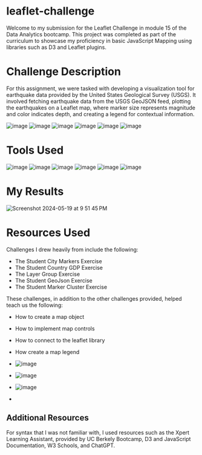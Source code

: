 # leaflet-challenge


Welcome to my submission for the Leaflet Challenge in module 15 of the Data Analytics bootcamp. This project was completed as part of the curriculum to showcase my proficiency in basic JavaScript Mapping using libraries such as D3 and Leaflet plugins.


# Challenge Description
For this assignment, we were tasked with developing a visualization tool for earthquake data provided by the United States Geological Survey (USGS). It involved fetching earthquake data from the USGS GeoJSON feed, plotting the earthquakes on a Leaflet map, where marker size represents magnitude and color indicates depth, and creating a legend for contextual information. 

![image](https://github.com/erinengle2024/leaflet-challenge/assets/158017994/e1b2fab4-fe02-45bf-aa17-51c7fbc86b97)
![image](https://github.com/erinengle2024/leaflet-challenge/assets/158017994/3dfbe92d-4003-468b-9503-b7ba514e76be)
![image](https://github.com/erinengle2024/leaflet-challenge/assets/158017994/ca73b63b-65c8-4245-81d4-c9dd034141f0)
![image](https://github.com/erinengle2024/leaflet-challenge/assets/158017994/43c27ba4-412c-4caf-8788-db9e003119b1)
![image](https://github.com/erinengle2024/leaflet-challenge/assets/158017994/4d48a2f2-252e-43dd-8a41-914319b5b54b)
![image](https://github.com/erinengle2024/leaflet-challenge/assets/158017994/8b31df39-c17d-48dd-8c40-728cd5066adf)










# Tools Used

![image](https://github.com/erinengle2024/python-challenge/assets/158017994/af2a5777-dbe6-4ba7-9bc5-70c93b2354da)
![image](https://github.com/erinengle2024/web-scraping-challenge/assets/158017994/afb2a124-27eb-4ddb-ad3a-2694b645c7f1)
![image](https://github.com/erinengle2024/web-scraping-challenge/assets/158017994/51f91ce4-e15e-4707-969b-81a9bbf1f83c)
![image](https://github.com/erinengle2024/belly-button-challenge/assets/158017994/263f63e5-9aae-413c-89f9-1efc8b1a5870)
![image](https://github.com/erinengle2024/belly-button-challenge/assets/158017994/622df4d9-be9b-45a0-acd8-6e1cff1dd25d)
![image](https://github.com/erinengle2024/leaflet-challenge/assets/158017994/1c0bb095-602c-42ba-af02-5c142125ca1c)





  
  # My Results
![Screenshot 2024-05-19 at 9 51 45 PM](https://github.com/erinengle2024/leaflet-challenge/assets/158017994/493c0b62-385c-4d72-89bc-252e29d3b39b)


# Resources Used

Challenges I drew heavily from include the following:
 - The Student City Markers Exercise
 - The Student Country GDP Exercise
 - The Layer Group Exercise
 - The Student GeoJson Exercise
 - The Student Marker Cluster Exercise




These challenges, in addition to the other challenges provided, helped teach us the following:
- How to create a map object
- How to implement map controls
- How to connect to the leaflet library
- How create a map legend

- ![image](https://github.com/erinengle2024/leaflet-challenge/assets/158017994/39bfe53e-4083-4559-bab1-0e5c90563ed5)
- ![image](https://github.com/erinengle2024/leaflet-challenge/assets/158017994/a167853f-c4db-4529-8163-5f69c05f74c2)
- ![image](https://github.com/erinengle2024/leaflet-challenge/assets/158017994/11b312c2-80b4-4172-81a7-6647d66d3088)


- 






 ## Additional Resources
For syntax that I was not familiar with, I used resources such as the Xpert Learning Assistant, provided by UC Berkely Bootcamp, D3 and JavaScript Documentation, W3 Schools, and ChatGPT.  
